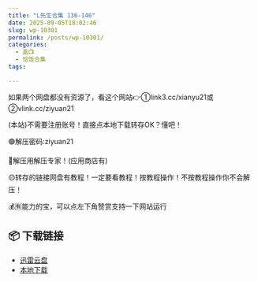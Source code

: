 ```yaml
---
title: "L先生合集 136-146"
date: 2025-09-05T18:02:46
slug: wp-10301
permalink: /posts/wp-10301/
categories:
  - 盖📺
  - 恰饭合集
tags:

---
```


如果两个网盘都没有资源了，看这个网站👉①link3.cc/xianyu21或②vlink.cc/ziyuan21

(本站)不需要注册账号！直接点本地下载转存OK？懂吧！

🟢解压密码:ziyuan21

🔵解压用解压专家！(应用商店有)

🟡转存的链接网盘有教程！一定要看教程！按教程操作！不按教程操作你不会解压！

💰🈶能力的宝，可以点左下角赞赏支持一下网站运行

## 📦 下载链接
- [迅雷云盘](https://blziyuan21.com/pay-download/10301?key=dc577de8a8&down_id=0)
- [本地下载](https://blziyuan21.com/pay-download/10301?key=dc577de8a8&down_id=1)


